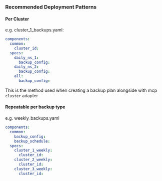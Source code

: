 
### Recommended Deployment Patterns
#### Per Cluster

e.g. cluster_1_backups.yaml:
```yaml
components:
  common:
    cluster_id:
  specs:
    daily_ns_1:
      backup_config:
    daily_ns_2:
      backup_config:
    all:
      backup_config:
```

This is the method used when creating a backup plan alongside with mcp `cluster` adapter

#### Repeatable per backup type
e.g. weekly_backups.yaml
```yaml
components:
  common:
    backup_config:
    backup_schedule:
  specs:
    cluster_1_weekly:
      cluster_id: 
    cluster_2_weekly:
      cluster_id:
    cluster_3_weekly:
      cluster_id:
```